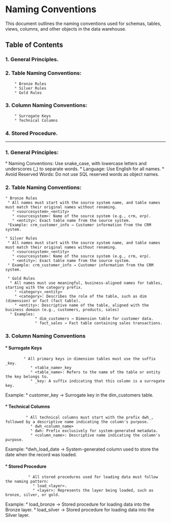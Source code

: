 # Naming Conventions
This document outlines the naming conventions used for schemas, tables, views, columns, and other objects in the data warehouse.

## Table of Contents

### 1. General Principles.
### 2. Table Naming Conventions:
        ° Bronze Rules
        ° Silver Rules
        ° Gold Rules
### 3. Column Naming Conventions:
        ° Surrogate Keys
        ° Technical Columns
### 4. Stored Procedure.
------------------------------------------------------------------------------------------------------------------------------------------------------------------

### 1. General Principles:

   ° Naming Conventions: Use snake_case, with lowercase letters and underscores (_) to separate words.
   ° Language: Use English for all names.
   ° Avoid Reserved Words: Do not use SQL reserved words as object names.
  
### 2. Table Naming Conventions:

    ° Bronze Rules
     ° All names must start with the source system name, and table names must match their original names without renaming.
       ° <sourcesystem>_<entity>
       ° <sourcesystem>: Name of the source system (e.g., crm, erp).
       ° <entity>: Exact table name from the source system.
     °Example: crm_customer_info → Customer information from the CRM system.
     
    ° Silver Rules
     ° All names must start with the source system name, and table names must match their original names without renaming.
       ° <sourcesystem>_<entity>
       ° <sourcesystem>: Name of the source system (e.g., crm, erp).
       ° <entity>: Exact table name from the source system.
     ° Example: crm_customer_info → Customer information from the CRM system.
     
     ° Gold Rules
      ° All names must use meaningful, business-aligned names for tables, starting with the category prefix.
        ° <category>_<entity>
        ° <category>: Describes the role of the table, such as dim (dimension) or fact (fact table).
        ° <entity>: Descriptive name of the table, aligned with the business domain (e.g., customers, products, sales)
      ° Examples:
                 ° dim_customers → Dimension table for customer data.
                 ° fact_sales → Fact table containing sales transactions.


### 3. Column Naming Conventions

####    ° Surrogate Keys
            ° All primary keys in dimension tables must use the suffix _key.
               ° <table_name>_key
               ° <table_name>: Refers to the name of the table or entity the key belongs to.
               ° _key: A suffix indicating that this column is a surrogate key.
Example: ° customer_key → Surrogate key in the dim_customers table.

####     ° Technical Columns
             ° All technical columns must start with the prefix dwh_, followed by a descriptive name indicating the column's purpose.
               ° dwh_<column_name>
               ° dwh: Prefix exclusively for system-generated metadata.
               ° <column_name>: Descriptive name indicating the column's purpose.
Example: °dwh_load_date → System-generated column used to store the date when the record was loaded.

####      ° Stored Procedure
              ° All stored procedures used for loading data must follow the naming pattern:
                ° load_<layer>.
                ° <layer>: Represents the layer being loaded, such as bronze, silver, or gold.
Example:
        ° load_bronze → Stored procedure for loading data into the Bronze layer.
        ° load_silver → Stored procedure for loading data into the Silver layer.
